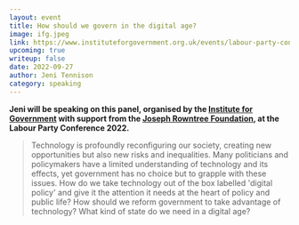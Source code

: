 ```yaml
---
layout: event
title: How should we govern in the digital age?
image: ifg.jpeg
link: https://www.instituteforgovernment.org.uk/events/labour-party-conference-2022
upcoming: true
writeup: false
date: 2022-09-27
author: Jeni Tennison
category: speaking
---
```

**Jeni will be speaking on this panel, organised by the [Institute for Government](https://www.instituteforgovernment.org.uk/) with support from the [Joseph Rowntree Foundation](https://www.jrf.org.uk), at the Labour Party Conference 2022.**

> Technology is profoundly reconfiguring our society, creating new opportunities but also new risks and inequalities. Many politicians and policymakers have a limited understanding of technology and its effects, yet government has no choice but to grapple with these issues. How do we take technology out of the box labelled 'digital policy' and give it the attention it needs at the heart of policy and public life? How should we reform government to take advantage of technology? What kind of state do we need in a digital age?

<!--more-->
